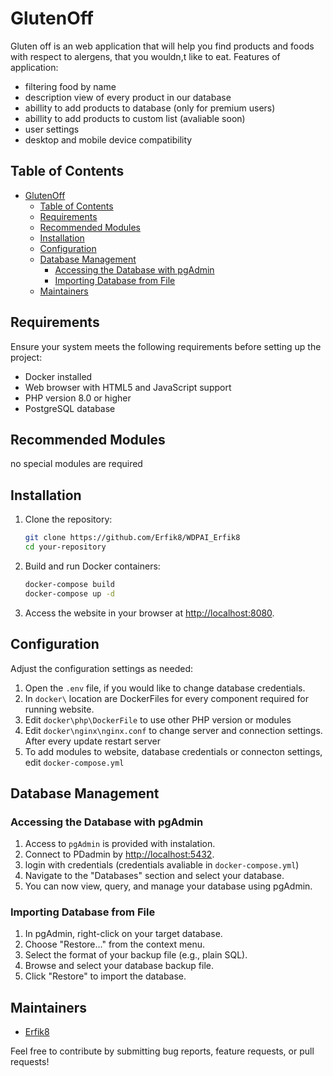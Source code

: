 # GlutenOff
Gluten off is an web application that will help you find products and foods with respect to alergens, that you wouldn,t like to eat. 
Features of application:
 - filtering food by name
 - description view of every product in our database
 - abillity to add products to database (only for premium users)
 - abillity to add products to custom list (avaliable soon)
 - user settings
 - desktop and mobile device compatibility

## Table of Contents
- [GlutenOff](#glutenoff)
  - [Table of Contents](#table-of-contents)
  - [Requirements](#requirements)
  - [Recommended Modules](#recommended-modules)
  - [Installation](#installation)
  - [Configuration](#configuration)
  - [Database Management](#database-management)
    - [Accessing the Database with pgAdmin](#accessing-the-database-with-pgadmin)
    - [Importing Database from File](#importing-database-from-file)
  - [Maintainers](#maintainers)

## Requirements
Ensure your system meets the following requirements before setting up the project:
- Docker installed
- Web browser with HTML5 and JavaScript support
- PHP version 8.0 or higher
- PostgreSQL database

## Recommended Modules
no special modules are required

## Installation
1. Clone the repository:
    ```bash
    git clone https://github.com/Erfik8/WDPAI_Erfik8
    cd your-repository
    ```

2. Build and run Docker containers:
    ```bash
    docker-compose build
    docker-compose up -d
    ```

3. Access the website in your browser at [http://localhost:8080](http://localhost:8080).

## Configuration
Adjust the configuration settings as needed:
1. Open the `.env` file, if you would like to change database credentials.
2. In `docker\` location are DockerFiles for every component required for running website.
3. Edit `docker\php\DockerFile` to use other PHP version or modules
4. Edit `docker\nginx\nginx.conf` to change server and connection settings. After every update restart server
5. To add modules to website, database credentials or connecton settings, edit `docker-compose.yml` 

## Database Management
### Accessing the Database with pgAdmin
1. Access to `pgAdmin` is provided with instalation. 
2. Connect to PDadmin by [http://localhost:5432](http://localhost:5432).
3. login with credentials (credentials avaliable in `docker-compose.yml`)
4. Navigate to the "Databases" section and select your database.
5. You can now view, query, and manage your database using pgAdmin.

### Importing Database from File
1. In pgAdmin, right-click on your target database.
2. Choose "Restore..." from the context menu.
3. Select the format of your backup file (e.g., plain SQL).
4. Browse and select your database backup file.
5. Click "Restore" to import the database.

## Maintainers
- [Erfik8](https://github.com/Erfik8)

Feel free to contribute by submitting bug reports, feature requests, or pull requests!